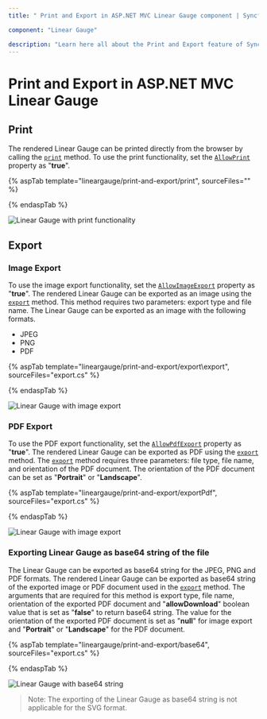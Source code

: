 ```yaml
---
title: " Print and Export in ASP.NET MVC Linear Gauge component | Syncfusion "

component: "Linear Gauge"

description: "Learn here all about the Print and Export feature of Syncfusion ASP.NET MVC Linear Gauge component and more."
---
```


# Print and Export in ASP.NET MVC Linear Gauge

## Print

The rendered Linear Gauge can be printed directly from the browser by calling the [`print`](https://ej2.syncfusion.com/documentation/api/linear-gauge/#print) method. To use the print functionality, set the [`AllowPrint`](https://help.syncfusion.com/cr/aspnetmvc-js2/Syncfusion.EJ2.LinearGauge.LinearGauge.html#Syncfusion_EJ2_LinearGauge_LinearGauge_AllowPrint) property as "**true**".

{% aspTab template="lineargauge/print-and-export/print", sourceFiles="" %}

{% endaspTab %}

![Linear Gauge with print functionality](../images/print.png)

## Export

### Image Export

To use the image export functionality, set the [`AllowImageExport`](https://help.syncfusion.com/cr/aspnetmvc-js2/Syncfusion.EJ2.LinearGauge.LinearGauge.html#Syncfusion_EJ2_LinearGauge_LinearGauge_AllowImageExport) property as "**true**". The rendered Linear Gauge can be exported as an image using the [`export`](https://ej2.syncfusion.com/documentation/api/linear-gauge/#export) method. This method requires two parameters: export type and file name. The Linear Gauge can be exported as an image with the following formats.

* JPEG
* PNG
* PDF

{% aspTab template="lineargauge/print-and-export/export\export", sourceFiles="export.cs" %}

{% endaspTab %}

![Linear Gauge with image export](../images/export.png)

### PDF Export

To use the PDF export functionality, set the [`AllowPdfExport`](https://help.syncfusion.com/cr/aspnetmvc-js2/Syncfusion.EJ2.LinearGauge.LinearGauge.html#Syncfusion_EJ2_LinearGauge_LinearGauge_AllowPdfExport) property as "**true**". The rendered Linear Gauge can be exported as PDF using the [`export`](https://ej2.syncfusion.com/documentation/api/linear-gauge/#export) method. The [`export`](https://ej2.syncfusion.com/documentation/api/linear-gauge/#export) method requires three parameters: file type, file name, and orientation of the PDF document. The orientation of the PDF document can be set as "**Portrait**" or "**Landscape**".

{% aspTab template="lineargauge/print-and-export/exportPdf", sourceFiles="export.cs" %}

{% endaspTab %}

![Linear Gauge with image export](../images/export.png)

### Exporting Linear Gauge as base64 string of the file

The Linear Gauge can be exported as base64 string for the JPEG, PNG and PDF formats. The rendered Linear Gauge can be exported as base64 string of the exported image or PDF document used in the [`export`](https://ej2.syncfusion.com/documentation/api/linear-gauge/#export) method. The arguments that are required for this method is export type, file name, orientation of the exported PDF document and "**allowDownload**" boolean value that is set as "**false**" to return base64 string. The value for the orientation of the exported PDF document is set as "**null**" for image export and "**Portrait**" or "**Landscape**" for the PDF document.

{% aspTab template="lineargauge/print-and-export/base64", sourceFiles="export.cs" %}

{% endaspTab %}

![Linear Gauge with base64 string](../images/export.png)

>Note: The exporting of the Linear Gauge as base64 string is not applicable for the SVG format.